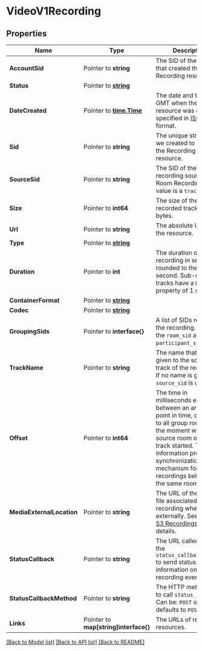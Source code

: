# VideoV1Recording

## Properties

Name | Type | Description | Notes
------------ | ------------- | ------------- | -------------
**AccountSid** | Pointer to **string** | The SID of the [Account](https://www.twilio.com/docs/iam/api/account) that created the Recording resource. |
**Status** | Pointer to [**string**](RecordingEnumStatus.md) |  |
**DateCreated** | Pointer to [**time.Time**](time.Time.md) | The date and time in GMT when the resource was created specified in [ISO 8601](https://en.wikipedia.org/wiki/ISO_8601) format. |
**Sid** | Pointer to **string** | The unique string that we created to identify the Recording resource. |
**SourceSid** | Pointer to **string** | The SID of the recording source. For a Room Recording, this value is a `track_sid`. |
**Size** | Pointer to **int64** | The size of the recorded track, in bytes. |
**Url** | Pointer to **string** | The absolute URL of the resource. |
**Type** | Pointer to [**string**](RecordingEnumType.md) |  |
**Duration** | Pointer to **int** | The duration of the recording in seconds rounded to the nearest second. Sub-second tracks have a `Duration` property of 1 second |
**ContainerFormat** | Pointer to [**string**](RecordingEnumFormat.md) |  |
**Codec** | Pointer to [**string**](RecordingEnumCodec.md) |  |
**GroupingSids** | Pointer to **interface{}** | A list of SIDs related to the recording. Includes the `room_sid` and `participant_sid`. |
**TrackName** | Pointer to **string** | The name that was given to the source track of the recording. If no name is given, the `source_sid` is used. |
**Offset** | Pointer to **int64** | The time in milliseconds elapsed between an arbitrary point in time, common to all group rooms, and the moment when the source room of this track started. This information provides a synchronization mechanism for recordings belonging to the same room. |
**MediaExternalLocation** | Pointer to **string** | The URL of the media file associated with the recording when stored externally. See [External S3 Recordings](/docs/video/api/external-s3-recordings) for more details. |
**StatusCallback** | Pointer to **string** | The URL called using the `status_callback_method` to send status information on every recording event. |
**StatusCallbackMethod** | Pointer to **string** | The HTTP method used to call `status_callback`. Can be: `POST` or `GET`, defaults to `POST`. |
**Links** | Pointer to **map[string]interface{}** | The URLs of related resources. |

[[Back to Model list]](../README.md#documentation-for-models) [[Back to API list]](../README.md#documentation-for-api-endpoints) [[Back to README]](../README.md)


